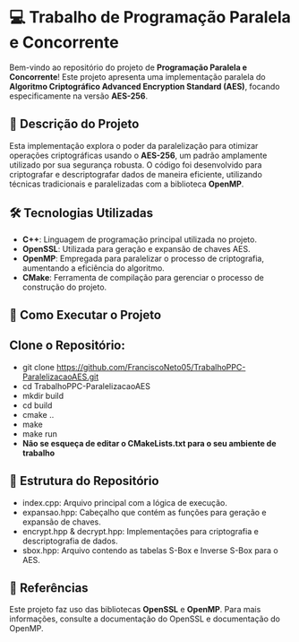 # 💻 **Trabalho de Programação Paralela e Concorrente**

Bem-vindo ao repositório do projeto de **Programação Paralela e Concorrente**! Este projeto apresenta uma implementação paralela do **Algoritmo Criptográfico Advanced Encryption Standard (AES)**, focando especificamente na versão **AES-256**.

## 📜 **Descrição do Projeto**

Esta implementação explora o poder da paralelização para otimizar operações criptográficas usando o **AES-256**, um padrão amplamente utilizado por sua segurança robusta. O código foi desenvolvido para criptografar e descriptografar dados de maneira eficiente, utilizando técnicas tradicionais e paralelizadas com a biblioteca **OpenMP**.

## 🛠️ **Tecnologias Utilizadas**

- **C++**: Linguagem de programação principal utilizada no projeto.
- **OpenSSL**: Utilizada para geração e expansão de chaves AES.
- **OpenMP**: Empregada para paralelizar o processo de criptografia, aumentando a eficiência do algoritmo.
- **CMake**: Ferramenta de compilação para gerenciar o processo de construção do projeto.

## 🚀 **Como Executar o Projeto**

## **Clone o Repositório**:
- git clone https://github.com/FranciscoNeto05/TrabalhoPPC-ParalelizacaoAES.git
- cd TrabalhoPPC-ParalelizacaoAES
- mkdir build
- cd build
- cmake ..
- make
- make run
- **Não se esqueça de editar o CMakeLists.txt para o seu ambiente de trabalho**

## 📂 **Estrutura do Repositório**
- index.cpp: Arquivo principal com a lógica de execução.
- expansao.hpp: Cabeçalho que contém as funções para geração e expansão de chaves.
- encrypt.hpp & decrypt.hpp: Implementações para criptografia e descriptografia de dados.
- sbox.hpp: Arquivo contendo as tabelas S-Box e Inverse S-Box para o AES.

## 📖 **Referências**
Este projeto faz uso das bibliotecas **OpenSSL** e **OpenMP**. Para mais informações, consulte a documentação do OpenSSL e documentação do OpenMP.